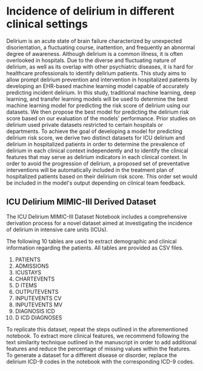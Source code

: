 # Incidence of delirium in different clinical settings

Delirium is an acute state of brain failure characterized by unexpected disorientation, a fluctuating course, inattention, and frequently an abnormal degree of awareness. Although delirium is a common illness, it is often overlooked in hospitals. Due to the diverse and fluctuating nature of delirium, as well as its overlap with other psychiatric diseases, it is hard for healthcare professionals to identify delirium patients. This study aims to allow prompt delirium prevention and intervention in hospitalized patients by developing an EHR-based machine learning model capable of accurately predicting incident delirium. In this study, traditional machine learning, deep learning, and transfer learning models will be used to determine the best machine learning model for predicting the risk score of delirium using our datasets. We then propose the best model for predicting the delirium risk score based on our evaluation of the models' performance. Prior studies on delirium used private datasets restricted to certain hospitals or departments. To achieve the goal of developing a model for predicting delirium risk score, we derive two distinct datasets for ICU delirium and delirium in hospitalized patients in order to determine the prevalence of delirium in each clinical context independently and to identify the clinical features that may serve as delirium indicators in each clinical context. In order to avoid the progression of delirium, a proposed set of preventative interventions will be automatically included in the treatment plan of hospitalized patients based on their delirium risk score. This order set would be included in the model's output depending on clinical team feedback.

## ICU Delirium MIMIC-III Derived Dataset
The ICU Delirium MIMIC-III Dataset Notebook includes a comprehensive derivation process for a novel dataset aimed at investigating the incidence of delirium in intensive care units (ICUs).

The following 10 tables are used to extract demographic and clinical information regarding the patients. All tables are provided as CSV files.
1. PATIENTS
2. ADMISSIONS
3. ICUSTAYS
4. CHARTEVENTS
5. D ITEMS
6. OUTPUTEVENTS
7. INPUTEVENTS CV
8. INPUTEVENTS MV
9. DIAGNOSIS ICD
10. D ICD DIAGNOSES

To replicate this dataset, repeat the steps outlined in the aforementioned notebook.
To extract more clinical features, we recommend following the text similarity technique outlined in the manuscript in order to add additional features and reduce the percentage of missing values within the features.
To generate a dataset for a different disease or disorder, replace the delirium ICD-9 codes in the notebook with the corresponding ICD-9 codes.
